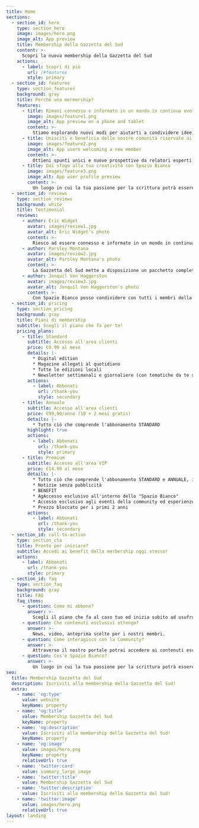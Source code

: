 ```yaml
---
title: Home
sections:
  - section_id: hero
    type: section_hero
    image: images/hero.png
    image_alt: App preview
    title: Membership della Gazzetta del Sud
    content: >-
      Scopri la nuova membership della Gazzetta del Sud
    actions:
      - label: Scopri di più
        url: /#features
        style: primary
  - section_id: features
    type: section_features
    background: gray
    title: Perchè una mermership?
    features:
      - title: Rimani connesso e informato in un mondo in continua evoluzione con news di punta imperdibili
        image: images/feature1.png
        image_alt: App preview on a phone and tablet
        content: >-
          Stiamo esplorando nuovi modi per aiutarti a condividere idee, sviluppare conoscenze e acquisire prospettive più ampie su una vasta gamma di argomenti fornedo approfondimenti esclusivi e notizie di punta.
      - title: Unisciti e beneficia delle nostre comunità riservate ai membri, curate dagli specialisti editoriali della Gazzetta.
        image: images/feature2.png
        image_alt: App users welcoming a new member
        content: >-
          Ottieni spunti unici e nuove prospettive da relatori esperti, acquisisci conoscenze e networking con i nostri eventi esclusivi per i soci.
      - title: Dai sfogo alla tua creatività con Spazio Bianco
        image: images/feature3.png
        image_alt: App user profile preview
        content: >-
          Un luogo in cui la tua passione per la scrittura potrà essere condivisa con tutti i membri della Community ed ogni settimana i pezzi più belli verranno pubblicati nel quotidiano in formato cartaceo.
  - section_id: reviews
    type: section_reviews
    background: white
    title: Testimonial
    reviews:
      - author: Eric Widget
        avatar: images/review1.jpg
        avatar_alt: Eric Widget's photo
        content: >-
          Riesco ad essere connesso e informato in un mondo in continua evoluzione con news di punta imperdibili!
      - author: Parsley Montana
        avatar: images/review2.jpg
        avatar_alt: Parsley Montana's photo
        content: >-
          La Gazzetta del Sud mette a disposizione un pacchetto completo ed esclusivo, pensato per tutti gli abbonati al servizio.
      - author: Jonquil Von Haggerston
        avatar: images/review3.jpg
        avatar_alt: Jonquil Von Haggerston's photo
        content: >-
          Con Spazio Bianco posso condividere con tutti i membri della Community dalla Sicilia, dalla Calabria e dall'Italia su cronaca, politica, economia, sport.
  - section_id: pricing
    type: section_pricing
    background: gray
    title: Piani di membership
    subtitle: Scegli il piano che fa per te!
    pricing_plans:
      - title: Standard
        subtitle: Accesso all'area clienti
        price: €9.99 al mese
        details: |-
          * Digital edition
          * Magazine allegati al quotidiano
          * Tutte le edizioni locali
          * Newsletter settimanali e giornaliere (con tematiche da te scelte)
        actions:
          - label: Abbonati
            url: /thank-you
            style: secondary
      - title: Annuale
        subtitle: Accesso all'area clienti
        price: €99,90/anno (10 + 2 mesi gratis)
        details: |-
          * Tutto ciò che comprende l'abbonamento STANDARD
        highlight: true
        actions:
          - label: Abbonati
            url: /thank-you
            style: primary
      - title: Premium
        subtitle: Accesso all'area VIP
        price: €14.99 al mese
        details: |-
          * Tutto ciò che comprende l'abbonamento STANDARD e ANNUALE, illimitatamente.
          * Notizie senza pubblicità
          * BENEFIT
          * AgAccesso esclusivo all'interno dello "Spazio Bianco"
          * Accesso esclusivo agli eventi della community ed esperienze personalizzate
          * Prezzo bloccato per i primi 2 anni
        actions:
          - label: Abbonati
            url: /thank-you
            style: secondary
  - section_id: call-to-action
    type: section_cta
    title: Pronto per iniziare?
    subtitle: Accedi ai benefit della merbership oggi stesso!
    actions:
      - label: Abbonati
        url: /thank-you
        style: primary
  - section_id: faq
    type: section_faq
    background: gray
    title: FAQ
    faq_items:
      - question: Come mi abbono?
        answer: >-
          Scegli il piano che fa al caso tuo ed inizia subito ad usufruire dei servizi!
      - question: Che contenuti esclusivi ottengo?
        answer: >-
          News, video, anteprima scelte per i nostri membri.
      - question: Come interagisco con la Community?
        answer: >-
          Attraverso il nostro portale potrai accedere ai contenuti esclusivi come live, dirette e meeting con i redattori GdS e personaggi di spicco!
      - question: Cos'è Spazio Bianco?
        answer: >-
          Un luogo in cui la tua passione per la scrittura potrà essere condivisa con tutti i membri della Community ed ogni settimana i pezzi più belli verranno pubblicati nel quotidiano in formato cartaceo.
seo:
  title: Membership Gazzetta del Sud
  description: Iscriviti alla membership della Gazzetta del Sud!
  extra:
    - name: 'og:type'
      value: website
      keyName: property
    - name: 'og:title'
      value: Membership Gazzetta del Sud
      keyName: property
    - name: 'og:description'
      value: Iscriviti alla membership della Gazzetta del Sud!
      keyName: property
    - name: 'og:image'
      value: images/hero.png
      keyName: property
      relativeUrl: true
    - name: 'twitter:card'
      value: summary_large_image
    - name: 'twitter:title'
      value: Membership Gazzetta del Sud
    - name: 'twitter:description'
      value: Iscriviti alla membership della Gazzetta del Sud!
    - name: 'twitter:image'
      value: images/hero.png
      relativeUrl: true
layout: landing
---
```

